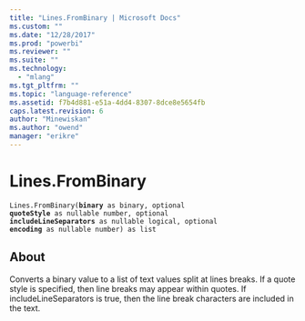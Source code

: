 ```yaml
---
title: "Lines.FromBinary | Microsoft Docs"
ms.custom: ""
ms.date: "12/28/2017"
ms.prod: "powerbi"
ms.reviewer: ""
ms.suite: ""
ms.technology: 
  - "mlang"
ms.tgt_pltfrm: ""
ms.topic: "language-reference"
ms.assetid: f7b4d881-e51a-4dd4-8307-8dce8e5654fb
caps.latest.revision: 6
author: "Minewiskan"
ms.author: "owend"
manager: "erikre"
---
```

# Lines.FromBinary
<code>Lines.FromBinary(**binary** as binary, optional **quoteStyle** as nullable number, optional **includeLineSeparators** as nullable logical, optional **encoding** as nullable number) as list</code>

## About
Converts a binary value to a list of text values split at lines breaks. If a quote style is specified, then line breaks may appear within quotes. If includeLineSeparators is true, then the line break characters are included in the text.